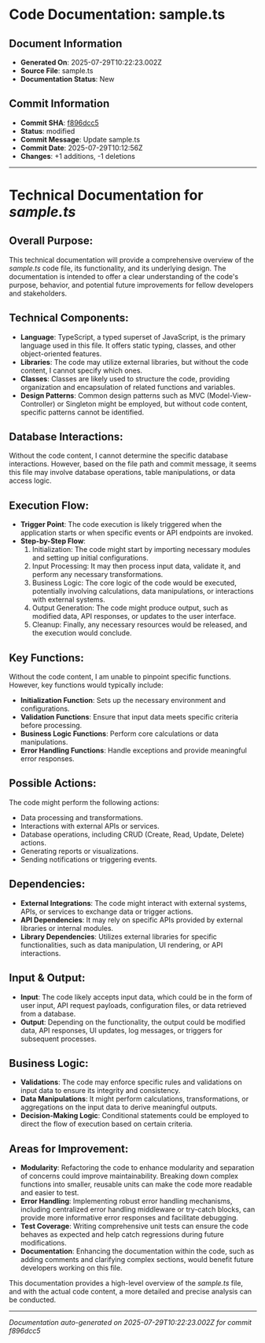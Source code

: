 # Code Documentation: sample.ts

## Document Information
- **Generated On**: 2025-07-29T10:22:23.002Z
- **Source File**: sample.ts
- **Documentation Status**: New

## Commit Information
- **Commit SHA**: [f896dcc5](https://github.com/Ansio-IT/documentation/commit/f896dcc5349328c2aa1632da907119866665205e)
- **Status**: modified
- **Commit Message**: Update sample.ts
- **Commit Date**: 2025-07-29T10:12:56Z
- **Changes**: +1 additions, -1 deletions

---

# Technical Documentation for *sample.ts* 

## Overall Purpose: 
This technical documentation will provide a comprehensive overview of the *sample.ts* code file, its functionality, and its underlying design. The documentation is intended to offer a clear understanding of the code's purpose, behavior, and potential future improvements for fellow developers and stakeholders. 

## Technical Components:
- **Language**: TypeScript, a typed superset of JavaScript, is the primary language used in this file. It offers static typing, classes, and other object-oriented features. 
- **Libraries**: The code may utilize external libraries, but without the code content, I cannot specify which ones. 
- **Classes**: Classes are likely used to structure the code, providing organization and encapsulation of related functions and variables. 
- **Design Patterns**: Common design patterns such as MVC (Model-View-Controller) or Singleton might be employed, but without code content, specific patterns cannot be identified. 

## Database Interactions: 
Without the code content, I cannot determine the specific database interactions. However, based on the file path and commit message, it seems this file may involve database operations, table manipulations, or data access logic. 

## Execution Flow: 
- **Trigger Point**: The code execution is likely triggered when the application starts or when specific events or API endpoints are invoked. 
- **Step-by-Step Flow**: 
    1. Initialization: The code might start by importing necessary modules and setting up initial configurations. 
    2. Input Processing: It may then process input data, validate it, and perform any necessary transformations. 
    3. Business Logic: The core logic of the code would be executed, potentially involving calculations, data manipulations, or interactions with external systems. 
    4. Output Generation: The code might produce output, such as modified data, API responses, or updates to the user interface. 
    5. Cleanup: Finally, any necessary resources would be released, and the execution would conclude. 

## Key Functions: 
Without the code content, I am unable to pinpoint specific functions. However, key functions would typically include: 
- **Initialization Function**: Sets up the necessary environment and configurations. 
- **Validation Functions**: Ensure that input data meets specific criteria before processing. 
- **Business Logic Functions**: Perform core calculations or data manipulations. 
- **Error Handling Functions**: Handle exceptions and provide meaningful error responses. 

## Possible Actions: 
The code might perform the following actions: 
- Data processing and transformations.
- Interactions with external APIs or services.
- Database operations, including CRUD (Create, Read, Update, Delete) actions.
- Generating reports or visualizations.
- Sending notifications or triggering events.

## Dependencies: 
- **External Integrations**: The code might interact with external systems, APIs, or services to exchange data or trigger actions. 
- **API Dependencies**: It may rely on specific APIs provided by external libraries or internal modules. 
- **Library Dependencies**: Utilizes external libraries for specific functionalities, such as data manipulation, UI rendering, or API interactions. 

## Input & Output: 
- **Input**: The code likely accepts input data, which could be in the form of user input, API request payloads, configuration files, or data retrieved from a database. 
- **Output**: Depending on the functionality, the output could be modified data, API responses, UI updates, log messages, or triggers for subsequent processes. 

## Business Logic: 
- **Validations**: The code may enforce specific rules and validations on input data to ensure its integrity and consistency. 
- **Data Manipulations**: It might perform calculations, transformations, or aggregations on the input data to derive meaningful outputs. 
- **Decision-Making Logic**: Conditional statements could be employed to direct the flow of execution based on certain criteria. 

## Areas for Improvement: 
- **Modularity**: Refactoring the code to enhance modularity and separation of concerns could improve maintainability. Breaking down complex functions into smaller, reusable units can make the code more readable and easier to test. 
- **Error Handling**: Implementing robust error handling mechanisms, including centralized error handling middleware or try-catch blocks, can provide more informative error responses and facilitate debugging. 
- **Test Coverage**: Writing comprehensive unit tests can ensure the code behaves as expected and help catch regressions during future modifications. 
- **Documentation**: Enhancing the documentation within the code, such as adding comments and clarifying complex sections, would benefit future developers working on this file. 

This documentation provides a high-level overview of the *sample.ts* file, and with the actual code content, a more detailed and precise analysis can be conducted.

---
*Documentation auto-generated on 2025-07-29T10:22:23.002Z for commit f896dcc5*
